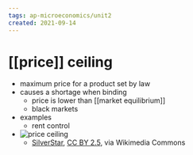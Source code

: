 ```yaml
---
tags: ap-microeconomics/unit2 
created: 2021-09-14
---
```


# [[price]] ceiling

- maximum price for a product set by law
- causes a shortage when binding
	- price is lower than [[market equilibrium]]
	- black markets
- examples
	- rent control
- ![price ceiling](https://upload.wikimedia.org/wikipedia/commons/f/fb/Deadweight-loss-price-ceiling.svg)
	- <a href="https://commons.wikimedia.org/wiki/File:Deadweight-loss-price-ceiling.svg">SilverStar</a>, <a href="https://creativecommons.org/licenses/by/2.5">CC BY 2.5</a>, via Wikimedia Commons 
